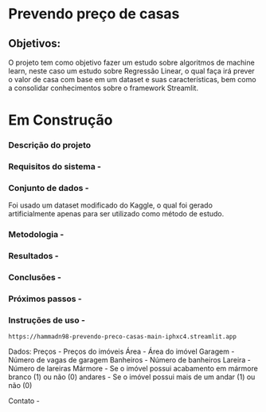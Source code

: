 # Prevendo preço de casas




## Objetivos:
  
O projeto tem como objetivo fazer um estudo sobre algoritmos de machine learn, neste caso um estudo sobre Regressão Linear, o qual faça irá prever o valor de casa com base em um dataset e suas características, bem como a consolidar conhecimentos sobre o framework Streamlit.




# Em Construção




### Descrição do projeto




### Requisitos do sistema -


### Conjunto de dados -


Foi usado um dataset modificado do Kaggle, o qual foi gerado artificialmente apenas para ser utilizado como método de estudo.


### Metodologia -


### Resultados -


### Conclusões -


### Próximos passos -


### Instruções de uso -


    https://hammadn98-prevendo-preco-casas-main-iphxc4.streamlit.app


Dados:
Preços - Preços do imóveis 
Área - Área do imóvel
Garagem - Número de vagas de garagem
Banheiros - Número de banheiros
Lareira - Número de lareiras
Mármore - Se o imóvel possui acabamento em mármore branco (1) ou não (0)
andares - Se o imóvel possui mais de um andar (1) ou não (0)


Contato -



